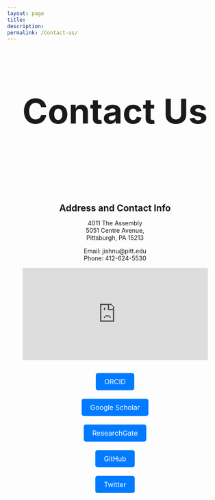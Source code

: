 ```yaml
---
layout: page
title: 
description: 
permalink: /Contact-us/
---
```


<style>
.container {
  max-width: fit-content;
  margin: 0 auto;
}

.page-section-head {
  margin-top: 40px;
  margin-bottom: 60px;
  padding-bottom: 60px;
  border-bottom: 1px solid var(--border-color);
}

.page-title {
  font-size: 80px;
  margin-bottom: 16px;
}

.page-description {
  font-size: 18px;
}

.contact-info {
 display: flex;
 flex-wrap: wrap;
 flex-direction: column;
}

.contact-info-item {
  width: 100%;
  align-content: center;
  text-align: center;
}

.contact-info-item h2 {
  margin-bottom: 10px;
}

.gallery {
  margin-top: 40px;
  display: flex;
  justify-content: center;
}

.page__info {
  display : none;
}

.google-map {
  padding-bottom: 50%;
  position: relative;
}

.google-map iframe {
  height: 100%;
  width: 100%;
  left: 0;
  top: 0;
  position: absolute;
}

.gallery img {
  max-width: 100%;
  height: auto;
}

.buttons {
  margin-top: 20px;
  display: flex;
  flex-direction: column;
  align-items: center;
}

.button {
  margin: 10px;
  padding: 10px 20px;
  font-size: 16px;
  color: white;
  background-color: #007bff;
  border: none;
  border-radius: 5px;
  text-align: center;
  text-decoration: none;
  display: inline-block;
}

.button:hover {
  background-color: #0056b3;
}
</style>

<div class="container">
  <div class="page-section-head">
    <h1 class="page-title">Contact Us</h1>
  </div>

  <div class="contact-info">
    <div class="contact-info-item">
      <h2>Address and Contact Info</h2>
      <p>4011 The Assembly<br>
      5051 Centre Avenue,<br>
      Pittsburgh, PA 15213</p>
      <p>Email: jishnu@pitt.edu<br>
      Phone: 412-624-5530</p>
    </div>
  </div>

  <div class="google-map">
    <iframe src="https://www.google.com/maps/embed?pb=!1m18!1m12!1m3!1d3035.9222785433276!2d-79.94718492394952!3d40.454857153317924!2m3!1f0!2f0!3f0!3m2!1i1024!2i768!4f13.1!3m3!1m2!1s0x8834f34f6212ade3%3A0x18f7f9a7b1d0f338!2sThe%20Assembly!5e0!3m2!1sen!2sus!4v1714092409211!5m2!1sen!2sus" style="border:0;" allowfullscreen="" loading="lazy" referrerpolicy="no-referrer-when-downgrade"></iframe>
  </div>

  <div class="buttons">
    <a class="button" href="https://orcid.org/0000-0003-2932-7800" target="_blank">ORCID</a>
    <a class="button" href="https://scholar.google.com/citations?user=61wI3HMAAAAJ&hl=en" target="_blank">Google Scholar</a>
    <a class="button" href="https://www.researchgate.net/profile/Jishnu-Das-2" target="_blank">ResearchGate</a>
    <a class="button" href="https://github.com/jishnu-lab" target="_blank">GitHub</a>
    <a class="button" href="https://twitter.com/jishnu1729" target="_blank">Twitter</a>
  </div>
</div>
